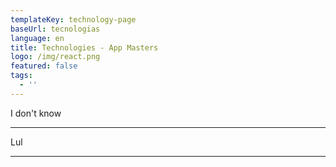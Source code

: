 ```yaml
---
templateKey: technology-page
baseUrl: tecnologias
language: en
title: Technologies - App Masters
logo: /img/react.png
featured: false
tags:
  - ''
---
```

I don't know

---

Lul

---
